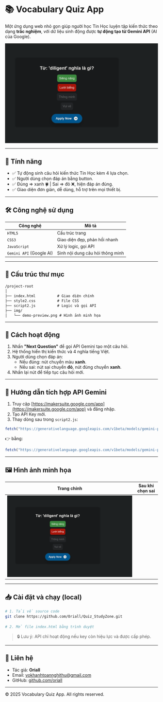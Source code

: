 # 📚 Vocabulary Quiz App

Một ứng dụng web nhỏ gọn giúp người học Tin Học luyện tập kiến thức theo dạng **trắc nghiệm**, với dữ liệu sinh động được **tự động tạo từ Gemini API** (AI của Google).

![Preview](./img/anh_minh_hoa.png)

---

## 🚀 Tính năng

- ✅ Tự động sinh câu hỏi kiến thức Tin Học kèm 4 lựa chọn.
- ✅ Người dùng chọn đáp án bằng button.
- ✅ Đúng => xanh 🍀 | Sai => đỏ ❌, hiện đáp án đúng.
- ✅ Giao diện đơn giản, dễ dùng, hỗ trợ trên mọi thiết bị.

---

## 🛠 Công nghệ sử dụng

| Công nghệ | Mô tả |
|----------|-------|
| `HTML5`  | Cấu trúc trang |
| `CSS3`   | Giao diện đẹp, phản hồi nhanh |
| `JavaScript` | Xử lý logic, gọi API |
| `Gemini API` (Google AI) | Sinh nội dung câu hỏi thông minh |

---

## 📂 Cấu trúc thư mục

```
/project-root
│
├── index.html          # Giao diện chính
├── style2.css          # File CSS
├── script2.js          # Logic và gọi API
├── img/
│   └── demo-preview.png # Hình ảnh minh họa
```

---

## 🧠 Cách hoạt động

1. Nhấn **"Next Question"** để gọi API Gemini tạo một câu hỏi.
2. Hệ thống hiển thị kiến thức và 4 nghĩa tiếng Việt.
3. Người dùng chọn đáp án:
   - Nếu đúng: nút chuyển màu **xanh**.
   - Nếu sai: nút sai chuyển **đỏ**, nút đúng chuyển **xanh**.
4. Nhấn lại nút để tiếp tục câu hỏi mới.

---

## 🔑 Hướng dẫn tích hợp API Gemini

1. Truy cập [https://makersuite.google.com/app](https://makersuite.google.com/app) và đăng nhập.
2. Tạo API Key mới.
3. Thay dòng sau trong `script2.js`:

```js
fetch("https://generativelanguage.googleapis.com/v1beta/models/gemini-pro:generateContent?key=999999", {
```

👉 bằng:

```js
fetch("https://generativelanguage.googleapis.com/v1beta/models/gemini-pro:generateContent?key=YOUR_API_KEY", {
```

---

## 🖼 Hình ảnh minh họa

| Trang chính | Sau khi chọn sai |
|-------------|------------------|
| ![Quiz](./img/anh_minh_hoa.png) | |

---

## 📥 Cài đặt và chạy (local)

```bash
# 1. Tải về source code
git clone https://github.com/Oriall/Quiz_StudyZone.git

# 2. Mở file index.html bằng trình duyệt
```

> 🔒 Lưu ý: API chỉ hoạt động nếu key còn hiệu lực và được cấp phép.

---

## 📩 Liên hệ

- Tác giả: **Oriall**
- Email: [vokhanhtoannghithu@gmail.com](mailto:vokhanhtoannghithu@gmail.com)
- GitHub: [github.com/oriall](https://github.com/Oriall)

---

© 2025 Vocabulary Quiz App. All rights reserved.
